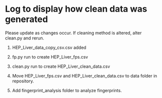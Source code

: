 # Log to display how clean data was generated

Please update as changes occur. If cleaning method is altered, alter
clean.py and rerun.

1. HEP\_Liver\_data\_copy\_csv.csv added
   
2. fp.py run to create HEP\_Liver\_fps.csv

3. clean.py run to create HEP\_Liver\_clean\_data.csv 
   
4. Move HEP\_Liver\_fps.csv and HEP\_Liver\_clean\_data.csv to data folder
   in repository.

5. Add fingerprint\_analysis folder to analyze fingerprints.
